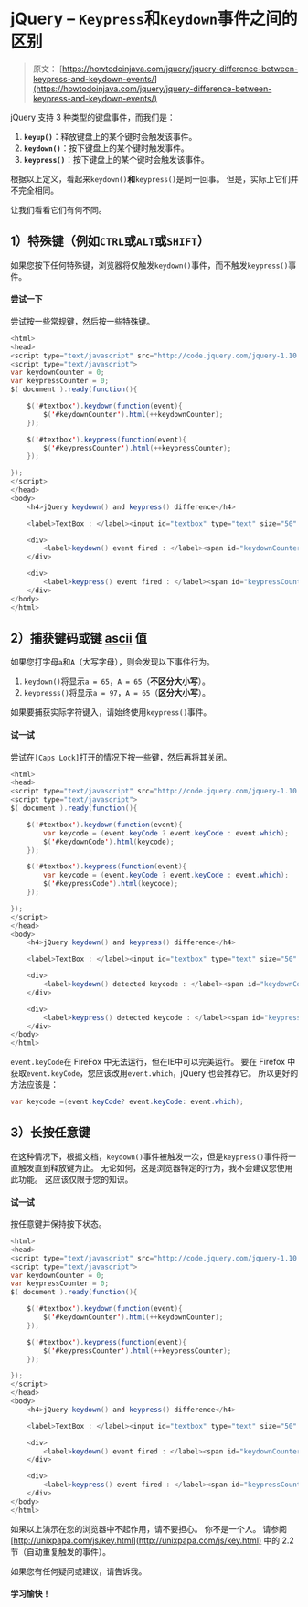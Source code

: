 # jQuery – `Keypress`和`Keydown`事件之间的区别

> 原文： [https://howtodoinjava.com/jquery/jquery-difference-between-keypress-and-keydown-events/](https://howtodoinjava.com/jquery/jquery-difference-between-keypress-and-keydown-events/)

jQuery 支持 3 种类型的键盘事件，而我们是：

1.  **`keyup()`**：释放键盘上的某个键时会触发该事件。
2.  **`keydown()`**：按下键盘上的某个键时触发事件。
3.  **`keypress()`**：按下键盘上的某个键时会触发该事件。

根据以上定义，看起来`keydown()`**和**`keypress()`是同一回事。 但是，实际上它们并不完全相同。

让我们看看它们有何不同。

## **1）特殊键（例如`CTRL`或`ALT`或`SHIFT`）**

如果您按下任何特殊键，浏览器将仅触发`keydown()`事件，而不触发`keypress()`事件。

#### 尝试一下

尝试按一些常规键，然后按一些特殊键。


```java
<html>
<head>
<script type="text/javascript" src="http://code.jquery.com/jquery-1.10.2.min.js"></script>
<script type="text/javascript">
var keydownCounter = 0;
var keypressCounter = 0;
$( document ).ready(function(){

	$('#textbox').keydown(function(event){
		$('#keydownCounter').html(++keydownCounter);
	});

	$('#textbox').keypress(function(event){
		$('#keypressCounter').html(++keypressCounter);
	});

});
</script>
</head>
<body>
	<h4>jQuery keydown() and keypress() difference</h4>

	<label>TextBox : </label><input id="textbox" type="text" size="50" />

	<div>
		<label>keydown() event fired : </label><span id="keydownCounter">0</span> times.
	</div>

	<div>
		<label>keypress() event fired : </label><span id="keypressCounter">0</span> times.
	</div>
</body>
</html>

```

## **2）捕获键码或键 [ascii](http://www.asciitable.com/ "ascii") 值**

如果您打字母`a`和`A`（大写字母），则会发现以下事件行为。

1.  `keydown()`将显示`a = 65`，`A = 65`（**不区分大小写**）。
2.  `keypresss()`将显示`a = 97`，`A = 65`（**区分大小写**）。

如果要捕获实际字符键入，请始终使用`keypress()`事件。

#### 试一试

尝试在`[Caps Lock]`打开的情况下按一些键，然后再将其关闭。


```java
<html>
<head>
<script type="text/javascript" src="http://code.jquery.com/jquery-1.10.2.min.js"></script>
<script type="text/javascript">
$( document ).ready(function(){

	$('#textbox').keydown(function(event){
		var keycode = (event.keyCode ? event.keyCode : event.which);
		$('#keydownCode').html(keycode);
	});

	$('#textbox').keypress(function(event){
		var keycode = (event.keyCode ? event.keyCode : event.which);
		$('#keypressCode').html(keycode);
	});

});
</script>
</head>
<body>
	<h4>jQuery keydown() and keypress() difference</h4>

	<label>TextBox : </label><input id="textbox" type="text" size="50" />

	<div>
		<label>keydown() detected keycode : </label><span id="keydownCode">0</span>.
	</div>

	<div>
		<label>keypress() detected keycode : </label><span id="keypressCode">0</span>.
	</div>
</body>
</html>

```

`event.keyCode`在 FireFox 中无法运行，但在IE中可以完美运行。 要在 Firefox 中获取`event.keyCode`，您应该改用`event.which`，jQuery 也会推荐它。 所以更好的方法应该是：

```java
var keycode =(event.keyCode? event.keyCode: event.which);
```

## **3）长按任意键**

在这种情况下，根据文档，`keydown()`事件被触发一次，但是`keypress()`事件将一直触发直到释放键为止。 无论如何，这是浏览器特定的行为，我不会建议您使用此功能。 这应该仅限于您的知识。

#### 试一试

按任意键并保持按下状态。

```java
<html>
<head>
<script type="text/javascript" src="http://code.jquery.com/jquery-1.10.2.min.js"></script>
<script type="text/javascript">
var keydownCounter = 0;
var keypressCounter = 0;
$( document ).ready(function(){

	$('#textbox').keydown(function(event){
		$('#keydownCounter').html(++keydownCounter);
	});

	$('#textbox').keypress(function(event){
		$('#keypressCounter').html(++keypressCounter);
	});

});
</script>
</head>
<body>
	<h4>jQuery keydown() and keypress() difference</h4>

	<label>TextBox : </label><input id="textbox" type="text" size="50" />

	<div>
		<label>keydown() event fired : </label><span id="keydownCounter">0</span> times.
	</div>

	<div>
		<label>keypress() event fired : </label><span id="keypressCounter">0</span> times.
	</div>
</body>
</html>

```

如果以上演示在您的浏览器中不起作用，请不要担心。 你不是一个人。 请参阅 [http://unixpapa.com/js/key.html](http://unixpapa.com/js/key.html) 中的 2.2 节（自动重复触发的事件）。

如果您有任何疑问或建议，请告诉我。

#### 学习愉快！